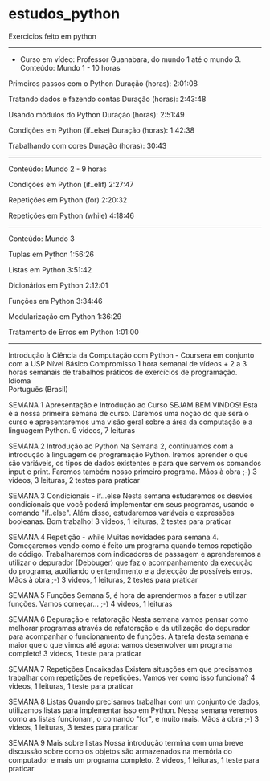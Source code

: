 # estudos_python
Exercicios feito em python

***********************************
- Curso em vídeo: Professor Guanabara, do mundo 1 até o mundo 3.
Conteúdo: Mundo 1 - 10 horas

Primeiros passos com o Python
Duração (horas): 2:01:08

Tratando dados e fazendo contas
Duração (horas): 2:43:48 

Usando módulos do Python
Duração (horas): 2:51:49 

Condições em Python (if..else)
Duração (horas): 1:42:38 

Trabalhando com cores
Duração (horas): 30:43 
***********************************

Conteúdo: Mundo 2 - 9 horas

Condições em Python (if..elif)
2:27:47

Repetições em Python (for)
2:20:32

Repetições em Python (while)
4:18:46
***********************************

Conteúdo: Mundo 3

Tuplas em Python
1:56:26

Listas em Python
3:51:42

Dicionários em Python
2:12:01

Funções em Python
3:34:46

Modularização em Python
1:36:29

Tratamento de Erros em Python
1:01:00 

****************************************************************************************************************************************************************************
Introdução à Ciência da Computação com Python - Coursera em conjunto com a USP
Nível	Básico
Compromisso	1 hora semanal de vídeos + 2 a 3 horas semanais de trabalhos práticos de exercícios de programação.
Idioma	
Português (Brasil)

SEMANA 1
Apresentação e Introdução ao Curso
SEJAM BEM VINDOS! Esta é a nossa primeira semana de curso. Daremos uma noção do que será o curso e apresentaremos uma visão geral sobre a área da computação e a linguagem Python.
9 videos, 7 leituras

SEMANA 2
Introdução ao Python
Na Semana 2, continuamos com a introdução à linguagem de programação Python. Iremos aprender o que são variáveis, os tipos de dados existentes e para que servem os comandos input e print. Faremos também nosso primeiro programa. Mãos à obra ;-)
3 videos, 3 leituras, 2 testes para praticar

SEMANA 3
Condicionais - if...else
Nesta semana estudaremos os desvios condicionais que você poderá implementar em seus programas, usando o comando "if..else". Além disso, estudaremos variáveis e expressões booleanas. Bom trabalho!
3 videos, 1 leituras, 2 testes para praticar

SEMANA 4
Repetição - while
Muitas novidades para semana 4. Começaremos vendo como é feito um programa quando temos repetição de código. Trabalharemos com indicadores de passagem e aprenderemos a utilizar o depurador (Debbuger) que faz o acompanhamento da execução do programa, auxiliando o entendimento e a detecção de possíveis erros. Mãos à obra ;-)
3 videos, 1 leituras, 2 testes para praticar

SEMANA 5
Funções
Semana 5, é hora de aprendermos a fazer e utilizar funções. Vamos começar... ;-)
4 videos, 1 leituras

SEMANA 6
Depuração e refatoração
Nesta semana vamos pensar como melhorar programas através de refatoração e da utilização do depurador para acompanhar o funcionamento de funções. A tarefa desta semana é maior que o que vimos até agora: vamos desenvolver um programa completo!
3 videos, 1 teste para praticar

SEMANA 7
Repetições Encaixadas
Existem situações em que precisamos trabalhar com repetições de repetições. Vamos ver como isso funciona?
4 videos, 1 leituras, 1 teste para praticar

SEMANA 8
Listas
Quando precisamos trabalhar com um conjunto de dados, utilizamos listas para implementar isso em Python. Nessa semana veremos como as listas funcionam, o comando "for", e muito mais. Mãos à obra ;-)
3 videos, 1 leituras, 3 testes para praticar

SEMANA 9
Mais sobre listas
Nossa introdução termina com uma breve discussão sobre como os objetos são armazenados na memória do computador e mais um programa completo.
2 videos, 1 leituras, 1 teste para praticar

